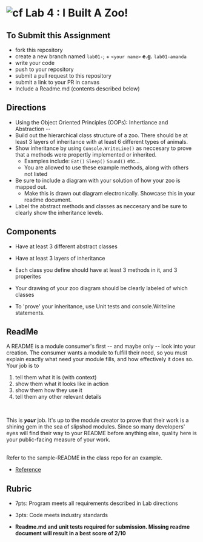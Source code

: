 
![cf](http://i.imgur.com/7v5ASc8.png) Lab 4 : I Built A Zoo!
=====================================

## To Submit this Assignment
- fork this repository
- create a new branch named `lab01-`; + `<your name>` **e.g.** `lab01-amanda`
- write your code
- push to your repository
- submit a pull request to this repository
- submit a link to your PR in canvas
- Include a Readme.md (contents described below)

## Directions

- Using the Object Oriented Principles (OOPs): Inhertiance and Abstraction -- 
- Build out the hierarchical class structure of a zoo. There should be at least 3 layers of inheritance with at least 6 different types of animals. 
- Show inheritance by using `Console.WriteLine()` as neccesary to prove that a methods were propertly implemented or inherited.
    - Examples include: `Eat()` `Sleep()` `Sound()` etc... 
    - You are allowed to use these example methods, along with others not listed
- Be sure to include a diagram with your solution of how your zoo is mapped out. 
	- Make this is drawn out diagram electronically. Showcase this in your readme document. 
- Label the abstract methods and classes as neccesary and be sure to clearly show the inheritance levels. 

## Components
- Have at least 3 different abstract classes
- Have at least 3 layers of inheritance
- Each class you define should have at least 3 methods in it, and 3 properites

- Your drawing of your zoo diagram should be clearly labeled of which classes
- To 'prove' your inheritance, use Unit tests and console.Writeline statements. 

## ReadMe
A README is a module consumer's first -- and maybe only -- look into your creation. The consumer wants a module to fulfill their need, so you must explain exactly what need your module fills, and how effectively it does so.
<br />
Your job is to
1. tell them what it is (with context)
2. show them what it looks like in action
3. show them how they use it
4. tell them any other relevant details
<br />

This is ***your*** job. It's up to the module creator to prove that their work is a shining gem in the sea of slipshod modules. 
Since so many developers' eyes will find their way to your README before anything else, quality here is your public-facing measure of your work.

<br /> Refer to the sample-README in the class repo for an example. 
- [Reference](https://github.com/noffle/art-of-readme)

## Rubric
- 7pts: Program meets all requirements described in Lab directions
- 3pts: Code meets industry standards

- **Readme.md and unit tests required for submission. Missing readme document will result in a best score of 2/10**
